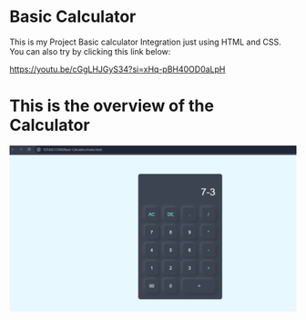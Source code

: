 # Basic Calculator
This is my Project Basic calculator Integration just using HTML and CSS.
You can also try by clicking this link below: 

https://youtu.be/cGgLHJGyS34?si=xHq-pBH40OD0aLpH

<h1>This is the overview of the Calculator</h1>

![Calculator Screenshot](https://github.com/AhmadHasif05/KoiPunya-Basic-Calculator/blob/db5bb7629d23bc133f615e9227f328a82421f5c2/Screenshot%202025-07-04%20121045.png)


